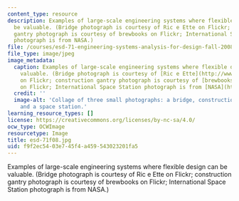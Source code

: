 ```yaml
---
content_type: resource
description: Examples of large-scale engineering systems where flexible design can
  be valuable. (Bridge photograph is courtesy of Ric e Ette on Flickr; construction
  gantry photograph is courtesy of brewbooks on Flickr; International Space Station
  photograph is from NASA.)
file: /courses/esd-71-engineering-systems-analysis-for-design-fall-2008/f9f2ec5403e745f4a459543023201fa5_esd-71f08.jpg
file_type: image/jpeg
image_metadata:
  caption: Examples of large-scale engineering systems where flexible design can be
    valuable. (Bridge photograph is courtesy of [Ric e Ette](http://www.flickr.com/photos/ricardo_ferreira/2085996544/)
    on Flickr; construction gantry photograph is courtesy of [brewbooks](http://www.flickr.com/photos/brewbooks/335944629/)
    on Flickr; International Space Station photograph is from [NASA](http://www.nasa.gov/centers/glenn/home/index.html#.U8y1EfmSzS4).)
  credit: ''
  image-alt: 'Collage of three small photographs: a bridge, construction equipment,
    and a space station.'
learning_resource_types: []
license: https://creativecommons.org/licenses/by-nc-sa/4.0/
ocw_type: OCWImage
resourcetype: Image
title: esd-71f08.jpg
uid: f9f2ec54-03e7-45f4-a459-543023201fa5
---
```

Examples of large-scale engineering systems where flexible design can be valuable. (Bridge photograph is courtesy of Ric e Ette on Flickr; construction gantry photograph is courtesy of brewbooks on Flickr; International Space Station photograph is from NASA.)